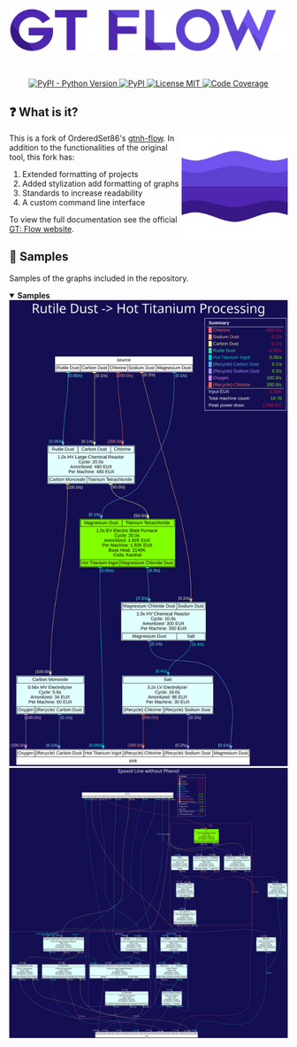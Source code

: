 <p></p>
<p align="center"><img src="https://raw.githubusercontent.com/velolib/gregtech-flow/master/assets/gt_flow.png"/></p>
<br>
<p align="center">
    <a href="https://pypi.org/project/gregtech-flow/">
        <img alt="PyPI - Python Version" src="https://img.shields.io/pypi/pyversions/gregtech.flow?style=for-the-badge">
    </a>
    <a href="https://pypi.org/project/gregtech-flow/" >
        <img alt="PyPI" src="https://img.shields.io/pypi/v/gregtech-flow?style=for-the-badge">
    </a>
    <a href="https://github.com/velolib/gregtech-flow/blob/master/LICENSE.txt" >
        <img src="https://img.shields.io/github/license/velolib/gregtech-flow?style=for-the-badge" alt="License MIT"/>
    </a>
    <a href="https://codecov.io/github/velolib/gregtech-flow" >
        <img src="https://img.shields.io/codecov/c/github/velolib/gregtech-flow?style=for-the-badge&token=Y59FTD1UC1" alt="Code Coverage"/>
    </a>
</p>
<p></p>

## ❓ What is it?
<img align="right" width="192" height="192" src="https://raw.githubusercontent.com/velolib/gregtech-flow/master/assets/logo_512x.png"/>

This is a fork of OrderedSet86's [gtnh-flow](https://github.com/OrderedSet86/gtnh-flow). In addition to the functionalities of the original tool, this fork has:
1. Extended formatting of projects
2. Added stylization add formatting of graphs
3. Standards to increase readability
4. A custom command line interface

To view the full documentation see the official [GT: Flow website](https://velolib.github.io/gregtech-flow/).

## 📖 Samples
Samples of the graphs included in the repository.
<details open>
    <summary><strong>Samples</strong></summary>
    <img src="https://raw.githubusercontent.com/velolib/gregtech-flow/c5f8a9e02e2a1f2f84ab92f0ce28d2a6c3e620cc/samples/rutile-titanium.svg" alt="Rutile -> Titanium">
    <img src="https://raw.githubusercontent.com/velolib/gregtech-flow/c5f8a9e02e2a1f2f84ab92f0ce28d2a6c3e620cc/samples/epoxid.svg" alt="Epoxid">
</details>
